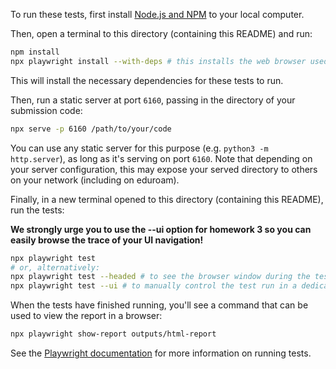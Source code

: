 To run these tests, first install [Node.js and NPM](https://nodejs.org/en/download) to your local computer.

Then, open a terminal to this directory (containing this README) and run:

```sh
npm install
npx playwright install --with-deps # this installs the web browser used to run the tests
```

This will install the necessary dependencies for these tests to run.

Then, run a static server at port `6160`, passing in the directory of your submission code:

```sh
npx serve -p 6160 /path/to/your/code
```

You can use any static server for this purpose (e.g. `python3 -m http.server`), as long as it's serving on port `6160`. Note that depending on your server configuration, this may expose your served directory to others on your network (including on eduroam).

Finally, in a new terminal opened to this directory (containing this README), run the tests:

**We strongly urge you to use the --ui option for homework 3 so you can easily browse the trace of your UI navigation!**

```sh
npx playwright test
# or, alternatively:
npx playwright test --headed # to see the browser window during the test run
npx playwright test --ui # to manually control the test run in a dedicated debugger window (you'll need to press the 'Run' button to start the tests)
```

When the tests have finished running, you'll see a command that can be used to view the report in a browser:

```sh
npx playwright show-report outputs/html-report
```

See the [Playwright documentation](https://playwright.dev/docs/running-tests) for more information on running tests.
